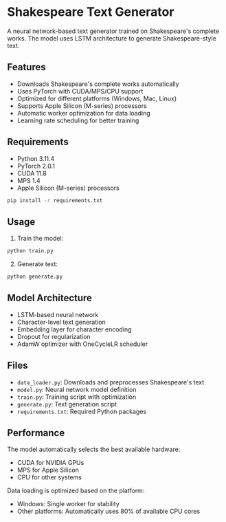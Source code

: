 # Shakespeare Text Generator

A neural network-based text generator trained on Shakespeare's complete works. The model uses LSTM architecture to generate Shakespeare-style text.

## Features

- Downloads Shakespeare's complete works automatically
- Uses PyTorch with CUDA/MPS/CPU support
- Optimized for different platforms (Windows, Mac, Linux)
- Supports Apple Silicon (M-series) processors
- Automatic worker optimization for data loading
- Learning rate scheduling for better training

## Requirements

- Python 3.11.4
- PyTorch 2.0.1
- CUDA 11.8
- MPS 1.4
- Apple Silicon (M-series) processors

```bash
pip install -r requirements.txt
```
## Usage

1. Train the model:
```bash
python train.py
```

2. Generate text:
```bash
python generate.py
```

## Model Architecture

- LSTM-based neural network
- Character-level text generation
- Embedding layer for character encoding
- Dropout for regularization
- AdamW optimizer with OneCycleLR scheduler

## Files

- `data_loader.py`: Downloads and preprocesses Shakespeare's text
- `model.py`: Neural network model definition
- `train.py`: Training script with optimization
- `generate.py`: Text generation script
- `requirements.txt`: Required Python packages

## Performance

The model automatically selects the best available hardware:
- CUDA for NVIDIA GPUs
- MPS for Apple Silicon
- CPU for other systems

Data loading is optimized based on the platform:
- Windows: Single worker for stability
- Other platforms: Automatically uses 80% of available CPU cores
